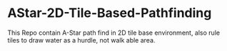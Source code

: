 # AStar-2D-Tile-Based-Pathfinding
This Repo contain A-Star path find in 2D tile base environment, also rule tiles to draw water as a hurdle, not walk able area.
